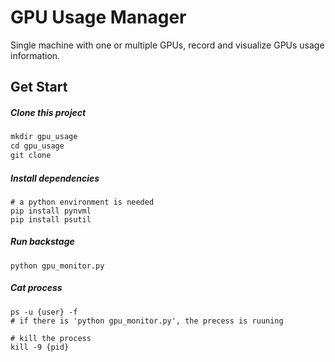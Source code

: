 # GPU Usage Manager

Single machine with one or multiple GPUs, record and visualize GPUs usage information.

## Get Start

##### Clone this project

```python
mkdir gpu_usage
cd gpu_usage
git clone 
```

##### Install dependencies

```
# a python environment is needed
pip install pynvml
pip install psutil
```

##### Run backstage

```
python gpu_monitor.py
```

##### Cat process

```
ps -u {user} -f
# if there is 'python gpu_monitor.py', the precess is ruuning

# kill the process
kill -9 {pid}
```

